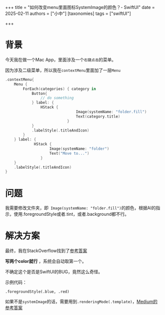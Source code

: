 +++
title = "如何改变menu里面图标SystemImage的颜色？- SwiftUI"
date = 2025-02-11
authors = ["小中"]
[taxonomies]
tags = ["swiftUI"]

+++

# 背景

今天我在做一个Mac App，里面涉及一个`右键点击`的菜单。

因为涉及二级菜单，所以我在`contextMenu`里面加了一层`Menu`

```swift
.contextMenu{
	Menu {
		ForEach(categories) { category in
			Button{
				// do something
			} label: {
				HStack {
                                Image(systemName: "folder.fill")
                                Text(category.title)
                            }
			}
			.labelStyle(.titleAndIcon)
		}
	} label: {
		     HStack {
                    Image(systemName: "folder")
                    Text("Move to...")
                }	
	}
	.labelStyle(.titleAndIcon)
}
```

# 问题

我需要修改文件夹，即` Image(systemName: "folder.fill")`的颜色，根据AI的指示，使用.foregroundStyle或者.tint，或者.background都不行。

# 解决方案

最终，我在StackOverflow找到了[参考答案](https://stackoverflow.com/questions/75259468/how-to-change-color-of-image-within-swiftui-picker-menu-item)

**写两个color就行** ，系统会自动取第一个。

不确定这个是否是SwiftUI的BUG，竟然这么奇怪。

示例代码：

`.foregroundStyle(.blue, .red)`

如果不是`systemImage`的话，需要用到`.renderingMode(.template)`，[Medium的参考答案](https://medium.com/@randomdinodev/changing-the-image-icon-color-in-a-label-d6ad1df4202f)
